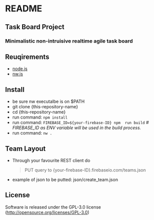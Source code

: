 # README #
## Task Board Project ##
### Minimalistic non-intruisive realtime agile task board ###

## Reuqirements

*  [node.js](https://nodejs.org)
*  [nw.js](nwjs.io/)

## Install

* be sure nw executalbe is on $PATH
* git clone {this-repository-name}
* cd {this-repository-name}
* run command: `npm install`
* run command: `FIREBASE_ID=${your-firebase-ID} npm  run build` *# FIREBASE_ID as ENV variable will be used in the build process.*
* run command: `nw .`

## Team Layout

* Through your favourite REST client do
  > PUT query to {your-firebase-ID}.firebaseio.com/teams.json
* example of json to be putted: json/create_team.json

## License

Software is released under the GPL-3.0 license (http://opensource.org/licenses/GPL-3.0)

